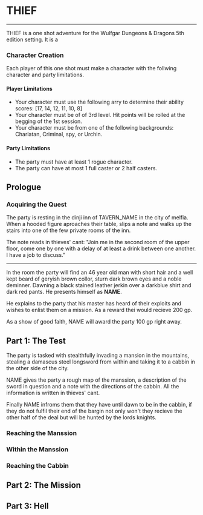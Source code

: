 # THIEF
___
THIEF is a one shot adventure for the Wulfgar Dungeons & Dragons 5th edition setting. It is a 

### Character Creation
Each player of this one shot must make a character with the follwing character and party limitations.

#### Player Limitations
- Your character must use the following arry to determine their ability scores: [17, 14, 12, 11, 10, 8]
- Your character must be of of 3rd level. Hit points will be rolled at the begging of the 1st session.
- Your character must be from one of the following backgrounds: Charlatan, Criminal, spy, or Urchin.

#### Party Limitations
- The party must have at least 1 rogue character.
- The party can have at most 1 full caster or 2 half casters.

## Prologue

### Acquiring the Quest
The party is resting in the dinji inn of TAVERN_NAME in the city of melfia. When a hooded figure aproaches their table, slips a note and walks up the stairs into one of the few private rooms of the inn.

The note reads in thieves' cant: "Join me in the second room of the upper floor, come one by one with a delay of at least a drink between one another. I have a job to discuss."
___
In the room the party will find an 46 year old man with short hair and a well kept beard of geryish brown collor, sturn dark brown eyes and a noble deminner. Dawning a black stained leather jerkin over a darkblue shirt and dark red pants. He presents himself as **NAME**.

He explains to the party that his master has heard of their exploits and wishes to enlist them on a mission. As a reward thei would recieve 200 gp.

As a show of good faith, NAME will award the party 100 gp right away.

## Part 1: The Test
The party is tasked with stealthfully invading a mansion in the mountains, stealing a damascus steel longsword from within and taking it to a cabbin in the other side of the city.

NAME gives the party a rough map of the manssion, a description of the sword in question and a note with the directions of the cabbin. All the information is written in thieves' cant.

Finally NAME infroms them that they have until dawn to be in the cabbin, if they do not fulfil their end of the bargin not only won't they recieve the other half of the deal but will be hunted by the lords knights.

### Reaching the Manssion

### Within the Manssion

### Reaching the Cabbin


## Part 2: The Mission

## Part 3: Hell